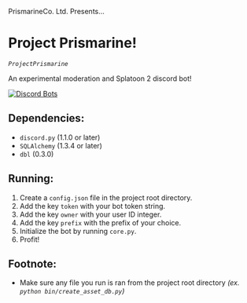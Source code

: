 PrismarineCo. Ltd. Presents...
# Project Prismarine!
*`ProjectPrismarine`*

An experimental moderation and Splatoon 2 discord bot!

[![Discord Bots](https://discordbots.org/api/widget/568469437284614174.svg)](https://discordbots.org/bot/568469437284614174)

## Dependencies:
- `discord.py` (1.1.0 or later)
- `SQLAlchemy` (1.3.4 or later)
- `dbl` (0.3.0)

## Running:
1. Create a `config.json` file in the project root directory.
2. Add the key `token` with your bot token string.
3. Add the key `owner` with your user ID integer.
4. Add the key `prefix` with the prefix of your choice.
5. Initialize the bot by running `core.py`.
6. Profit!

## Footnote:
- Make sure any file you run is ran from the project root directory *(ex. `python bin/create_asset_db.py`)*
